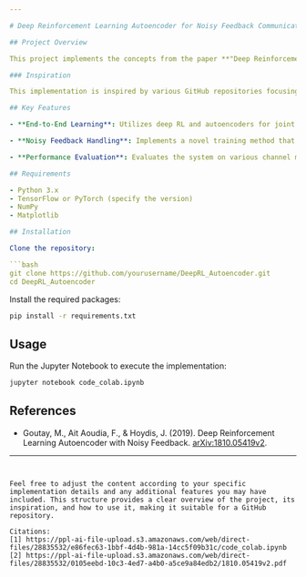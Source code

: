 ```yaml
---

# Deep Reinforcement Learning Autoencoder for Noisy Feedback Communication

## Project Overview

This project implements the concepts from the paper **"Deep Reinforcement Learning Autoencoder with Noisy Feedback"** by Mathieu Goutay, Fayçal Ait Aoudia, and Jakob Hoydis. The goal is to develop an end-to-end communication system that utilizes deep reinforcement learning (RL) and autoencoders to optimize performance over noisy channels.

### Inspiration

This implementation is inspired by various GitHub repositories focusing on deep learning and communication systems, which provided valuable insights into the application of machine learning techniques in real-world scenarios.

## Key Features

- **End-to-End Learning**: Utilizes deep RL and autoencoders for joint optimization of transmitter and receiver.

- **Noisy Feedback Handling**: Implements a novel training method that operates effectively even with noisy feedback.

- **Performance Evaluation**: Evaluates the system on various channel models, including Additive White Gaussian Noise (AWGN) and Rayleigh block-fading channels.

## Requirements

- Python 3.x
- TensorFlow or PyTorch (specify the version)
- NumPy
- Matplotlib

## Installation

Clone the repository:

```bash
git clone https://github.com/yourusername/DeepRL_Autoencoder.git
cd DeepRL_Autoencoder
```

Install the required packages:

```bash
pip install -r requirements.txt
```

## Usage

Run the Jupyter Notebook to execute the implementation:

```bash
jupyter notebook code_colab.ipynb
```

## References

- Goutay, M., Ait Aoudia, F., & Hoydis, J. (2019). Deep Reinforcement Learning Autoencoder with Noisy Feedback. [arXiv:1810.05419v2](https://arxiv.org/abs/1810.05419).

---
```


Feel free to adjust the content according to your specific implementation details and any additional features you may have included. This structure provides a clear overview of the project, its inspiration, and how to use it, making it suitable for a GitHub repository.

Citations:
[1] https://ppl-ai-file-upload.s3.amazonaws.com/web/direct-files/28835532/e86fec63-1bbf-4d4b-981a-14cc5f09b31c/code_colab.ipynb
[2] https://ppl-ai-file-upload.s3.amazonaws.com/web/direct-files/28835532/0105eebd-10c3-4ed7-a4b0-a5ce9a84edb2/1810.05419v2.pdf
